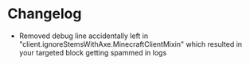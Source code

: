# Changelog

* Removed debug line accidentally left in "client.ignoreStemsWithAxe.MinecraftClientMixin" which resulted in your targeted block getting spammed in logs